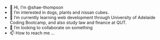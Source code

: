 - 👋 Hi, I’m @shae-thompson
- 👀 I’m interested in dogs, plants and nissan cubes.
- 🌱 I’m currently learning web development through University of Adelaide Coding Bootcamp, and also study law and finance at QUT. 
- 💞️ I’m looking to collaborate on something
- 📫 How to reach me ...

<!---
shae-thompson/shae-thompson is a ✨ special ✨ repository because its `README.md` (this file) appears on your GitHub profile.
You can click the Preview link to take a look at your changes.
--->
